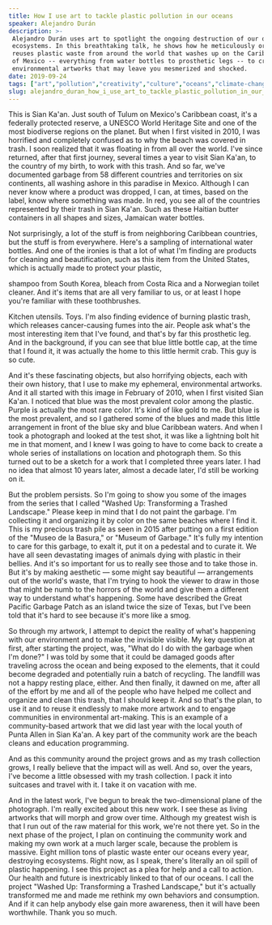 ```yaml
---
title: How I use art to tackle plastic pollution in our oceans
speaker: Alejandro Durán
description: >-
 Alejandro Durán uses art to spotlight the ongoing destruction of our oceans'
 ecosystems. In this breathtaking talk, he shows how he meticulously organizes and
 reuses plastic waste from around the world that washes up on the Caribbean coast
 of Mexico -- everything from water bottles to prosthetic legs -- to create vivid,
 environmental artworks that may leave you mesmerized and shocked.
date: 2019-09-24
tags: ["art","pollution","creativity","culture","oceans","climate-change","community"]
slug: alejandro_duran_how_i_use_art_to_tackle_plastic_pollution_in_our_oceans
---
```


This is Sian Ka'an. Just south of Tulum on Mexico's Caribbean coast, it's a federally
protected reserve, a UNESCO World Heritage Site and one of the most biodiverse regions on
the planet. But when I first visited in 2010, I was horrified and completely confused as
to why the beach was covered in trash. I soon realized that it was floating in from all
over the world. I've since returned, after that first journey, several times a year to
visit Sian Ka'an, to the country of my birth, to work with this trash. And so far, we've
documented garbage from 58 different countries and territories on six continents, all
washing ashore in this paradise in Mexico. Although I can never know where a product was
dropped, I can, at times, based on the label, know where something was made. In red, you
see all of the countries represented by their trash in Sian Ka'an. Such as these Haitian
butter containers in all shapes and sizes, Jamaican water bottles.

Not surprisingly, a lot of the stuff is from neighboring Caribbean countries, but the
stuff is from everywhere. Here's a sampling of international water bottles. And one of the
ironies is that a lot of what I'm finding are products for cleaning and beautification,
such as this item from the United States, which is actually made to protect your
plastic,

shampoo from South Korea, bleach from Costa Rica and a Norwegian toilet cleaner. And it's
items that are all very familiar to us, or at least I hope you're familiar with these
toothbrushes.

Kitchen utensils. Toys. I'm also finding evidence of burning plastic trash, which releases
cancer-causing fumes into the air. People ask what's the most interesting item that I've
found, and that's by far this prosthetic leg. And in the background, if you can see that
blue little bottle cap, at the time that I found it, it was actually the home to this
little hermit crab. This guy is so cute.

And it's these fascinating objects, but also horrifying objects, each with their own
history, that I use to make my ephemeral, environmental artworks. And it all started with
this image in February of 2010, when I first visited Sian Ka'an. I noticed that blue was
the most prevalent color among the plastic. Purple is actually the most rare color. It's
kind of like gold to me. But blue is the most prevalent, and so I gathered some of the
blues and made this little arrangement in front of the blue sky and blue Caribbean waters.
And when I took a photograph and looked at the test shot, it was like a lightning bolt hit
me in that moment, and I knew I was going to have to come back to create a whole series of
installations on location and photograph them. So this turned out to be a sketch for a work
that I completed three years later. I had no idea that almost 10 years later, almost a
decade later, I'd still be working on it.

But the problem persists. So I'm going to show you some of the images from the series that
I called "Washed Up: Transforming a Trashed Landscape." Please keep in mind that I do not
paint the garbage. I'm collecting it and organizing it by color on the same beaches where
I find it. This is my precious trash pile as seen in 2015 after putting on a first edition
of the "Museo de la Basura," or "Museum of Garbage." It's fully my intention to care for
this garbage, to exalt it, put it on a pedestal and to curate it. We have all seen
devastating images of animals dying with plastic in their bellies. And it's so important
for us to really see those and to take those in. But it's by making aesthetic — some might
say beautiful — arrangements out of the world's waste, that I'm trying to hook the viewer
to draw in those that might be numb to the horrors of the world and give them a different
way to understand what's happening. Some have described the Great Pacific Garbage Patch as
an island twice the size of Texas, but I've been told that it's hard to see because it's
more like a smog.

So through my artwork, I attempt to depict the reality of what's happening with our
environment and to make the invisible visible. My key question at first, after starting the
project, was, "What do I do with the garbage when I'm done?" I was told by some that it
could be damaged goods after traveling across the ocean and being exposed to the elements,
that it could become degraded and potentially ruin a batch of recycling. The landfill was
not a happy resting place, either. And then finally, it dawned on me, after all of the
effort by me and all of the people who have helped me collect and organize and clean this
trash, that I should keep it. And so that's the plan, to use it and to reuse it endlessly
to make more artwork and to engage communities in environmental art-making. This is an
example of a community-based artwork that we did last year with the local youth of Punta
Allen in Sian Ka'an. A key part of the community work are the beach cleans and education
programming.

And as this community around the project grows and as my trash collection grows, I really
believe that the impact will as well. And so, over the years, I've become a little obsessed
with my trash collection. I pack it into suitcases and travel with it. I take it on
vacation with me.

And in the latest work, I've begun to break the two-dimensional plane of the photograph.
I'm really excited about this new work. I see these as living artworks that will morph and
grow over time. Although my greatest wish is that I run out of the raw material for this
work, we're not there yet. So in the next phase of the project, I plan on continuing the
community work and making my own work at a much larger scale, because the problem is
massive. Eight million tons of plastic waste enter our oceans every year, destroying
ecosystems. Right now, as I speak, there's literally an oil spill of plastic happening. I
see this project as a plea for help and a call to action. Our health and future is
inextricably linked to that of our oceans. I call the project "Washed Up: Transforming a
Trashed Landscape," but it's actually transformed me and made me rethink my own behaviors
and consumption. And if it can help anybody else gain more awareness, then it will have
been worthwhile. Thank you so much.

<!--
ad_duration=3.33
comment_count=11
event="We the Future"
external_start_time=0
has_talk_citation=1
intro_duration=11.82
is_subtitle_required="False"
is_talk_featured="True"
language="en"
language_swap="False"
native_language="en"
number_of_related_talks=6
number_of_speakers=1
number_of_subtitled_videos=19
number_of_tags=7
number_of_talk_download_languages=20
number_of_talk_more_resources=0
number_of_talk_recommendations=0
number_of_talks_take_actions=0
post_ad_duration=0.83
published_timestamp="2019-12-02 15:54:42"
recording_date="2019-09-24"
speaker_description="Multimedia artist"
speaker_is_published=1
speaker_name="Alejandro Durán"
talk_more_resources=[]
talk_name="How I use art to tackle plastic pollution in our oceans"
talks_tags=["art","pollution","creativity","culture","oceans","climate-change","community"]
talks_take_action=[]
url_photo_speaker="https://pe.tedcdn.com/images/ted/48ab7bbdd1cc0ac0b98766fbd82ebd4e375b7145_254x191.jpg"
url_photo_talk="https://s3.amazonaws.com/talkstar-photos/uploads/b786d909-9aca-447e-b23e-3786c9f316f2/AlejandroDuran_2019S-embed.jpg"
url_webpage="https://www.ted.com/talks/alejandro_duran_how_i_use_art_to_tackle_plastic_pollution_in_our_oceans"
video_type_name="TED Salon Talk (partner)"
-->
